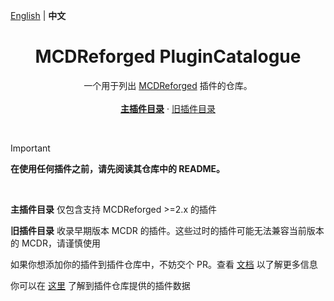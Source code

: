[English](readme.md) | **中文**

<h1 align="center">MCDReforged PluginCatalogue</h1>

<p align="center">
  一个用于列出 <a href="https://github.com/Fallen-Breath/MCDReforged">MCDReforged</a> 插件的仓库。
  <br>
  <br>
  <a href="https://github.com/MCDReforged/PluginCatalogue/blob/catalogue/readme-zh_cn.md"><strong>主插件目录</strong></a>
  ·
  <a href="https://github.com/MCDReforged/PluginCatalogue/blob/legacy/readme_cn.md">旧插件目录</a>
</p>
<br>

> [!IMPORTANT]
> **在使用任何插件之前，请先阅读其仓库中的 README。**

<br>

**主插件目录** 仅包含支持 MCDReforged >=2.x 的插件

**旧插件目录** 收录早期版本 MCDR 的插件。这些过时的插件可能无法兼容当前版本的 MCDR，请谨慎使用

如果你想添加你的插件到插件仓库中，不妨交个 PR。查看 [文档](https://mcdreforged.readthedocs.io/zh_CN/latest/plugin_dev/plugin_catalogue.html) 以了解更多信息

你可以在 [这里](https://github.com/MCDReforged/PluginCatalogue/tree/meta) 了解到插件仓库提供的插件数据
